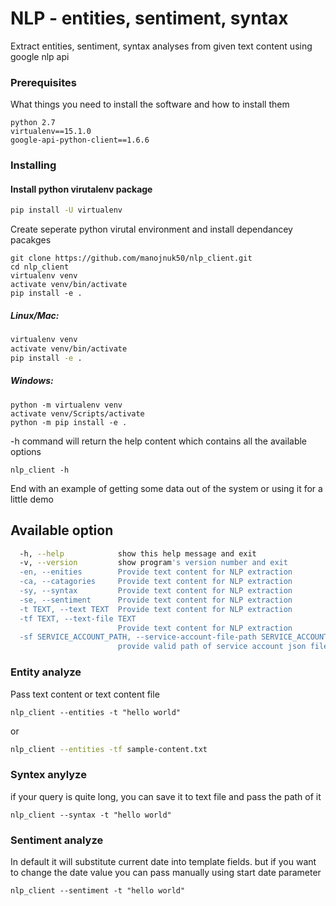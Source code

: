 # NLP - entities, sentiment, syntax

Extract entities, sentiment, syntax analyses from given text content using google nlp api


### Prerequisites

What things you need to install the software and how to install them

```
python 2.7
virtualenv==15.1.0
google-api-python-client==1.6.6
```

### Installing

#### Install python virutalenv package
```bash
pip install -U virtualenv
```
Create seperate python virutal environment and install dependancey pacakges 

```
git clone https://github.com/manojnuk50/nlp_client.git
cd nlp_client
virtualenv venv
activate venv/bin/activate
pip install -e .
```
##### Linux/Mac: 
```bash
virtualenv venv
activate venv/bin/activate
pip install -e .
```
##### Windows:
```
python -m virtualenv venv
activate venv/Scripts/activate
python -m pip install -e .
```

-h command will return the help content which contains all the available  options
```
nlp_client -h
```

End with an example of getting some data out of the system or using it for a little demo

## Available option

```bash
  -h, --help            show this help message and exit
  -v, --version         show program's version number and exit
  -en, --enities        Provide text content for NLP extraction
  -ca, --catagories     Provide text content for NLP extraction
  -sy, --syntax         Provide text content for NLP extraction
  -se, --sentiment      Provide text content for NLP extraction
  -t TEXT, --text TEXT  Provide text content for NLP extraction
  -tf TEXT, --text-file TEXT
                        Provide text content for NLP extraction
  -sf SERVICE_ACCOUNT_PATH, --service-account-file-path SERVICE_ACCOUNT_PATH
                        provide valid path of service account json file
```
     

### Entity analyze

Pass text content or text content file

```
nlp_client --entities -t "hello world"
```
or
 ```bash
nlp_client --entities -tf sample-content.txt
```

### Syntex anylyze

if your query is quite long, you can save it to text file and pass the path of it
```
nlp_client --syntax -t "hello world"
```

### Sentiment analyze

In default it will substitute current date into template fields. but if you want to change the date value you can pass manually using start date parameter

```
nlp_client --sentiment -t "hello world"
```

